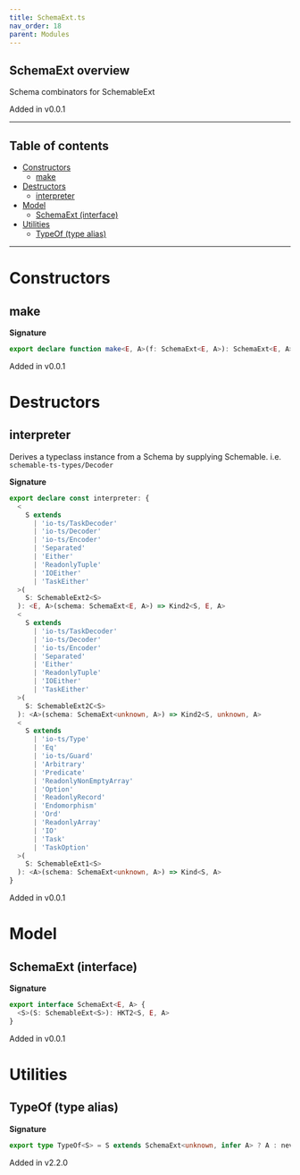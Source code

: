 ```yaml
---
title: SchemaExt.ts
nav_order: 18
parent: Modules
---
```


## SchemaExt overview

Schema combinators for SchemableExt

Added in v0.0.1

---

<h2 class="text-delta">Table of contents</h2>

- [Constructors](#constructors)
  - [make](#make)
- [Destructors](#destructors)
  - [interpreter](#interpreter)
- [Model](#model)
  - [SchemaExt (interface)](#schemaext-interface)
- [Utilities](#utilities)
  - [TypeOf (type alias)](#typeof-type-alias)

---

# Constructors

## make

**Signature**

```ts
export declare function make<E, A>(f: SchemaExt<E, A>): SchemaExt<E, A>
```

Added in v0.0.1

# Destructors

## interpreter

Derives a typeclass instance from a Schema by supplying Schemable. i.e.
`schemable-ts-types/Decoder`

**Signature**

```ts
export declare const interpreter: {
  <
    S extends
      | 'io-ts/TaskDecoder'
      | 'io-ts/Decoder'
      | 'io-ts/Encoder'
      | 'Separated'
      | 'Either'
      | 'ReadonlyTuple'
      | 'IOEither'
      | 'TaskEither'
  >(
    S: SchemableExt2<S>
  ): <E, A>(schema: SchemaExt<E, A>) => Kind2<S, E, A>
  <
    S extends
      | 'io-ts/TaskDecoder'
      | 'io-ts/Decoder'
      | 'io-ts/Encoder'
      | 'Separated'
      | 'Either'
      | 'ReadonlyTuple'
      | 'IOEither'
      | 'TaskEither'
  >(
    S: SchemableExt2C<S>
  ): <A>(schema: SchemaExt<unknown, A>) => Kind2<S, unknown, A>
  <
    S extends
      | 'io-ts/Type'
      | 'Eq'
      | 'io-ts/Guard'
      | 'Arbitrary'
      | 'Predicate'
      | 'ReadonlyNonEmptyArray'
      | 'Option'
      | 'ReadonlyRecord'
      | 'Endomorphism'
      | 'Ord'
      | 'ReadonlyArray'
      | 'IO'
      | 'Task'
      | 'TaskOption'
  >(
    S: SchemableExt1<S>
  ): <A>(schema: SchemaExt<unknown, A>) => Kind<S, A>
}
```

Added in v0.0.1

# Model

## SchemaExt (interface)

**Signature**

```ts
export interface SchemaExt<E, A> {
  <S>(S: SchemableExt<S>): HKT2<S, E, A>
}
```

Added in v0.0.1

# Utilities

## TypeOf (type alias)

**Signature**

```ts
export type TypeOf<S> = S extends SchemaExt<unknown, infer A> ? A : never
```

Added in v2.2.0
